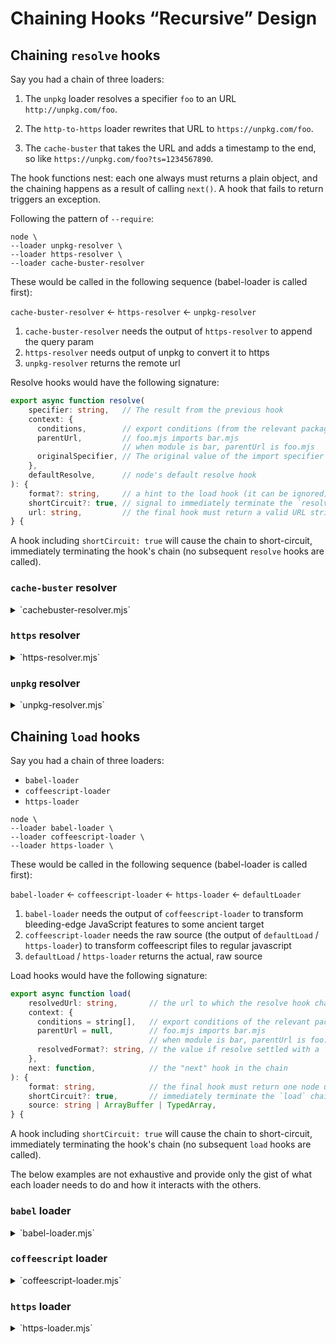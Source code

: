 # Chaining Hooks “Recursive” Design

## Chaining `resolve` hooks

Say you had a chain of three loaders:

1. The `unpkg` loader resolves a specifier `foo` to an URL `http://unpkg.com/foo`.

2. The `http-to-https` loader rewrites that URL to `https://unpkg.com/foo`.

3. The `cache-buster` that takes the URL and adds a timestamp to the end, so like `https://unpkg.com/foo?ts=1234567890`.

The hook functions nest: each one always must returns a plain object, and the chaining happens as a result of calling `next()`. A hook that fails to return triggers an exception.

Following the pattern of `--require`:

```console
node \
--loader unpkg-resolver \
--loader https-resolver \
--loader cache-buster-resolver
```

These would be called in the following sequence (babel-loader is called first):

`cache-buster-resolver` ← `https-resolver` ← `unpkg-resolver`

1. `cache-buster-resolver` needs the output of `https-resolver` to append the query param
1. `https-resolver` needs output of unpkg to convert it to https
1. `unpkg-resolver` returns the remote url

Resolve hooks would have the following signature:

```ts
export async function resolve(
	specifier: string,   // The result from the previous hook
	context: {
	  conditions,        // export conditions (from the relevant package.json)
	  parentUrl,         // foo.mjs imports bar.mjs
	                     // when module is bar, parentUrl is foo.mjs
	  originalSpecifier, // The original value of the import specifier
	},
	defaultResolve,      // node's default resolve hook
): {
	format?: string,     // a hint to the load hook (it can be ignored)
	shortCircuit?: true, // signal to immediately terminate the `resolve` chain
	url: string,         // the final hook must return a valid URL string
} {
```

A hook including `shortCircuit: true` will cause the chain to short-circuit, immediately terminating the hook's chain (no subsequent `resolve` hooks are called).

### `cache-buster` resolver

<details>
<summary>`cachebuster-resolver.mjs`</summary>

```js
export async function resolve(
  specifier,
  context,
  next, // https-resolver
) {
  const result = await next(specifier, context);

  const url = new URL(result.url); // this can throw, so handle appropriately

  if (supportsQueryString(url.protocol)) { // exclude data: & friends
    url.searchParams.set('ts', Date.now());
    result.url = url.href;
  }

  return result;
}
```
</details>

### `https` resolver

<details>
<summary>`https-resolver.mjs`</summary>

```js
export async function resolve(
  specifier,
  context,
  next, // unpkg-resolver
) {
  const result = await next(specifier, context);

  const url = new URL(result.url); // this can throw, so handle appropriately

  if (url.protocol = 'http:') {
    url.protocol = 'https:';
    result.url = url.href;
  }

  return result;
}
```
</details>

### `unpkg` resolver

<details>
<summary>`unpkg-resolver.mjs`</summary>

```js
export async function resolve(
  specifier,
  context,
  next, // Node's defaultResolve
) {
  if (isBareSpecifier(specifier)) {
    return `http://unpkg.com/${specifier}`;
  }

  return next(specifier, context);
}
```
</details>

## Chaining `load` hooks

Say you had a chain of three loaders:

* `babel-loader`
* `coffeescript-loader`
* `https-loader`

```console
node \
--loader babel-loader \
--loader coffeescript-loader \
--loader https-loader \
```

These would be called in the following sequence (babel-loader is called first):

`babel-loader` ← `coffeescript-loader` ← `https-loader` ← `defaultLoader`

1. `babel-loader` needs the output of `coffeescript-loader` to transform bleeding-edge JavaScript features to some ancient target
1. `coffeescript-loader` needs the raw source (the output of `defaultLoad` / `https-loader`) to transform coffeescript files to regular javascript
1. `defaultLoad` / `https-loader` returns the actual, raw source

Load hooks would have the following signature:

```ts
export async function load(
	resolvedUrl: string,       // the url to which the resolve hook chain settled
	context: {
	  conditions = string[],   // export conditions of the relevant package.json
	  parentUrl = null,        // foo.mjs imports bar.mjs
	                           // when module is bar, parentUrl is foo.mjs
	  resolvedFormat?: string, // the value if resolve settled with a `format`
	},
	next: function,            // the "next" hook in the chain
): {
	format: string,            // the final hook must return one node understands
	shortCircuit?: true,       // immediately terminate the `load` chain
	source: string | ArrayBuffer | TypedArray,
} {
```

A hook including `shortCircuit: true` will cause the chain to short-circuit, immediately terminating the hook's chain (no subsequent `load` hooks are called).

The below examples are not exhaustive and provide only the gist of what each loader needs to do and how it interacts with the others.

### `babel` loader

<details>
<summary>`babel-loader.mjs`</summary>

```js
export async function resolve(/* … */) {/* … */ }

export async function load(
	url,
	context,
	next, // coffeescript ← https-loader ← defaultLoader
) {
	const babelConfig = await getBabelConfig(url);

	const format = babelOutputToFormat.get(babelConfig.output.format);

	if (format === 'commonjs') return { format };

	const { source: transpiledSource } = await next(url, { ...context, format });
	const { code: transformedSource } = Babel.transformSync(transpiledSource.toString(), babelConfig);

	return {
		format,
		source: transformedSource,
	};
}

function getBabelConfig(url) {/* … */ }
const babelOutputToFormat = new Map([
	['cjs', 'commonjs'],
	['esm', 'module'],
	// …
]);
```
</details>

### `coffeescript` loader

<details>
<summary>`coffeescript-loader.mjs`</summary>

```js
export async function resolve(/* … */) {/* … */}

export async function load(
  url,
  context,
  next, // https-loader ← defaultLoader
) {
  if (!coffeescriptExtensionsRgx.test(url)) return next(url, context, defaultLoad);

  const format = await getPackageType(url);
  if (format === 'commonjs') return { format };

  const { source: rawSource } = await next(url, { ...context, format });
  const transformedSource = CoffeeScript.compile(rawSource.toString(), {
    bare: true,
    filename: url,
  });

  return {
    format,
    source: transformedSource,
  };
}

function getPackageType(url) {/* … */}
const coffeescriptExtensionsRgs = /* … */
```
</details>

### `https` loader

<details>
<summary>`https-loader.mjs`</summary>

```js
import { get } from 'https';

const mimeTypeToFormat = new Map([
  ['application/node', 'commonjs'],
  ['application/javascript', 'module'],
  ['application/json', 'json'],
  // …
]);

export async function load(
  url,
  context,
  next, // defaultLoader
) {
  if (!url.startsWith('https://')) return next(url, context);

  return new Promise(function loadHttpsSource(resolve, reject) {
    get(url, function getHttpsSource(rsp) {
      // Determine the format from the MIME type of the response
      const format = mimeTypeToFormat.get(rsp.headers['content-type']);
      let source = '';

      rsp.on('data', (chunk) => source += chunk);
      rsp.on('end', () => resolve({ format, source }));
      rsp.on('error', reject);
    })
      .on('error', (err) => reject(err));
  });
}
```
</details>
